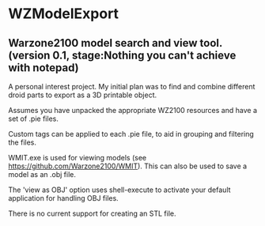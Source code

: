 # WZModelExport

Warzone2100 model search and view tool.  (version 0.1, stage:Nothing you can't achieve with notepad)
----------
A personal interest project.  My initial plan was to find and combine different droid parts to export as a 3D printable object.

Assumes you have unpacked the appropriate WZ2100 resources and have a set of .pie files.

Custom tags can be applied to each .pie file, to aid in grouping and filtering the files.

WMIT.exe is used for viewing models (see https://github.com/Warzone2100/WMIT).  This can also be used to save a model as an .obj file.

The 'view as OBJ' option uses shell-execute to activate your default application for handling OBJ files.

There is no current support for creating an STL file.

